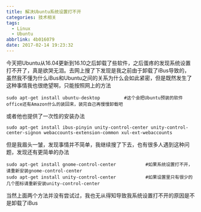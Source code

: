 ```yaml
---
title: 解决Ubuntu系统设置打不开
categories: 技术相关
tags:
  - Linux
  - Ubuntu
abbrlink: 4b016079
date: 2017-02-14 19:23:32
---
```

今天把Ubuntu从16.04更新到16.10之后卸载了些软件，之后蛋疼的发现系统设置打不开了，真是欲哭无泪。去网上搜了下发现是我之前由于卸载了iBus导致的，虽然我不懂为什么iBus和Ubuntu之间的关系为什么会如此紧密，但是既然发生了这种事情我也很绝望啊，只能按照网上的方法
```
sudo apt-get install ubuntu-desktop         #这个会把Ubuntu预装的软件office还有Amazon什么的装回来，装完自己再慢慢卸载吧
```
或者他也提供了一次性的安装办法
```
sudo apt-get install ibus-pinyin unity-control-center unity-control-center-signon webaccounts-extension-common xul-ext-webaccounts
```
但是我眉头一皱，发现事情并不简单，我继续搜了下去，也有很多人遇到这种问题，发现还有更简单的办法
```
sudo apt-get install gnome-control-center           #如果系统设置打不开，请重新安装gnome-control-center
sudo apt-get install unity-control-center           #如果设置里只有很少的几个图标请重新安装unity-control-center
```
当然上面两个方法并没有尝试过，我也无从得知导致我系统设置打不开的原因是不是卸载了iBus
